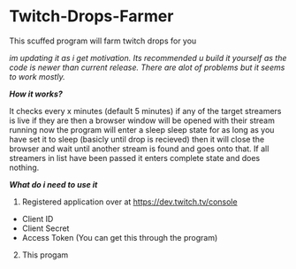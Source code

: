 # Twitch-Drops-Farmer
This scuffed program will farm twitch drops for you


*im updating it as i get motivation. Its recommended u build it yourself as the code is newer than current release. There are alot of problems but it seems to work mostly.*

***How it works?***

It checks every x minutes (default 5 minutes) if any of the target streamers is live if they are then a browser window will be opened with their stream running now the program will enter a sleep sleep state for as long as you have set it to sleep (basicly until drop is recieved) then it will close the browser and wait until another stream is found and goes onto that. If all streamers in list have been passed it enters complete state and does nothing.

***What do i need to use it***
1) Registered application over at https://dev.twitch.tv/console
- Client ID
- Client Secret
- Access Token (You can get this through the program)
2) This progam
